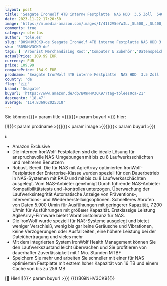 ```yaml
---
layout: post
title: 'Seagate IronWolf 4TB interne Festplatte  NAS HDD  3.5 Zoll  5400 U/Min  CMR  64 MB Cache  SATA 6GB/s  silber  inkl. 3 Jahre Rescue Service  FFP  Modellnr.: ST4000VNZ06'
date: 2023-11-22 17:20:50
image: 'https://m.media-amazon.com/images/I/41l2V5eYwIL._SL500_._SL400_.jpg'
comments: true
category: ofertas
author: 'tole.es'
slug: 'B09NHV3CK9-de Seagate IronWolf 4TB interne Festplatte NAS HDD 3.5 Zoll...'
sku: 'B09NHV3CK9-de'
tags: [ 'Arborist Merchandising Root','Computer & Zubehör','Datenspeicher','Interne Festplatten','Interne Speichermedien','Interner Speicher','Self Service','Special Features Stores','a4cbee59-f823-40fe-831a-7de64f655f6f_0','a4cbee59-f823-40fe-831a-7de64f655f6f_4701','seagate','🇩🇪', ]
actualPrice: 109.99 EUR
currency: EUR
price: 109.99
comparePrice: 134.9 EUR
prodname: 'Seagate IronWolf 4TB interne Festplatte  NAS HDD  3.5 Zoll  5400 U/Min  CMR  64 MB Cache  SATA 6GB/s  silber  inkl. 3 Jahre Rescue Service  FFP  Modellnr.: ST4000VNZ06'
country: 'de'
flag: '🇩🇪'
brand: 'Seagate'
buyurl: 'https://www.amazon.de/dp/B09NHV3CK9/?tag=tolees0ca-21'
descuento: '18.47'
average: '114.836962025318'
---
```


Sie können [{{< param title >}}]({{< param buyurl >}}) hier:

[![{{< param prodname >}}]({{< param image >}})]({{< param buyurl >}})

ℹ️:

- Amazon Exclusive
- Die internen IronWolf-Festplatten sind die ideale Lösung für anspruchsvolle NAS-Umgebungen mit bis zu 8 Laufwerksschächten und mehreren Benutzern
- Robust. Bereit. Die für NAS mit AgileArray optimierten IronWolf-Festplatten der Enterprise-Klasse wurden speziell für den Dauerbetrieb in NAS-Systemen mit RAID und mit bis zu 8 Laufwerksschächten ausgelegt. Vom NAS-Anbieter genehmigt Durch führende NAS-Anbieter Kompatibilitätstests und -kontrollen unterzogen. Überwachung der Laufwerksintegrität Automatische Anzeige von Präventions-, Interventions- und Wiederherstellungsoptionen. Schnelleres Abrufen von Daten 5.900 U/min für Ausführungen mit geringerer Kapazität, 7.200 U/min für Ausführungen mit größerer Kapazität. Erstklassige Leistung AgileArray-Firmware bietet Vibrationstoleranz für NAS.
- Die IronWolf wurde speziell für NAS-Systeme ausgelegt und bietet weniger Verschleiß, wenig bis gar keine Geräusche und Vibrationen, keine Verzögerungen oder Ausfallzeiten, eine höhere Leistung bei der Dateiübertragung und vieles mehr
- Mit dem integrierten System IronWolf Health Management können Sie den Laufwerkszustand leicht überwachen und Sie profitieren von dauerhafter Zuverlässigkeit mit 1 Mio. Stunden MTBF
- Speichern Sie mehr und arbeiten Sie schneller mit einer für NAS optimierten Festplatte mit extrem hoher Kapazität von 16 TB und einem Cache von bis zu 256 MB

[🛒 Hier!!]({{< param buyurl >}})
{{<world>}}B09NHV3CK9{{</world>}}

